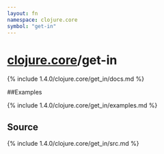 ```yaml
---
layout: fn
namespace: clojure.core
symbol: "get-in"
---
```


# [clojure.core](../)/get-in

{% include 1.4.0/clojure.core/get_in/docs.md %}

##Examples

{% include 1.4.0/clojure.core/get_in/examples.md %}
## Source
{% include 1.4.0/clojure.core/get_in/src.md %}

